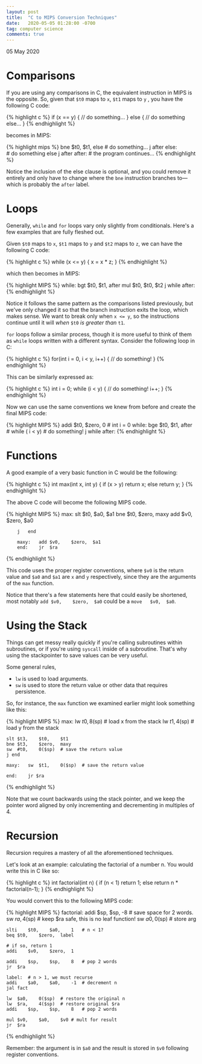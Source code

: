 ```yaml
---
layout: post
title:  "C to MIPS Conversion Techniques"
date:   2020-05-05 01:28:00 -0700
tag: computer science
comments: true
---
```

<p class="meta">05 May 2020</p>

# Comparisons

If you are using any comparisons in C, the equivalent instruction in MIPS is the opposite. So, given that `$t0` maps to `x`, `$t1` maps to `y` , you have the following C code:

{% highlight c %}
if (x == y) {
    // do something...
    } else {
    // do something else...
}
{% endhighlight %}

becomes in MIPS:

{% highlight mips %}
        bne $t0,    $t1,    else
        # do something...
        j after
else:   
        # do something else
        j after
after:
        # the program continues...
{% endhighlight %}

Notice the inclusion of the else clause is optional, and you could remove it entirely and only have to change where the `bne` instruction branches to— which is probably the `after` label.

# Loops

Generally, `while` and `for` loops vary only slightly from conditionals. Here's a few examples that are fully fleshed out.

Given `$t0` maps to `x`, `$t1` maps to `y` and `$t2` maps to `z`, we can have the following C code:

{% highlight c %}
while (x <= y) {
    x = x * z;
}
{% endhighlight %}

which then becomes in MIPS:

{% highlight MIPS %}
while:  bgt $t0,    $t1,    after
        mul $t0, $t0, $t2
        j while
after: 
{% endhighlight %}

Notice it follows the same pattern as the comparisons listed previously, but we've only changed it so that the branch instruction exits the loop, which makes sense. We want to break only when `x <= y`, so the instructions continue until it will *when* `$t0` *is greater than* `t1`.

`for` loops follow a similar process, though it is more useful to think of them as `while` loops written with a different syntax. Consider the following loop in C:

{% highlight c %}
for(int i = 0, i < y, i++) {
    // do something!
}
{% endhighlight %}

This can be similarly expressed as:

{% highlight c %}
int i = 0;
while (i < y) {
    // do something!
    i++;
}
{% endhighlight %}

Now we can use the same conventions we knew from before and create the final MIPS code:

{% highlight MIPS %}
        addi $t0,   $zero,  0       # int i = 0
while:  bge $t0,    $t1,    after   # while ( i < y) 
        # do something!
        j while
after:
{% endhighlight %}

# Functions

A good example of a very basic function in C would be the following:

{% highlight c %}
int max(int x, int y) {
    if (x > y)
        return x;
    else
        return y;
}
{% endhighlight %}

The above C code will become the following MIPS code.

{% highlight MIPS %}
max:
        slt $t0,    $a0,    $a1
        bne $t0,    $zero,  maxy
        add $v0,    $zero,  $a0
        
        j   end
        
        maxy:   add $v0,    $zero,  $a1
        end:    jr  $ra
{% endhighlight %}

This code uses the proper register conventions, where `$v0` is the return value and `$a0` and `$a1` are `x` and `y` respectively, since they are the arguments of the `max` function.

Notice that there's a few statements here that could easily be shortened, most notably `add $v0,    $zero,  $a0` could be a `move   $v0,  $a0`. 

# Using the Stack
Things can get messy really quickly if you're calling subroutines within subroutines, or if you're using `syscall` inside of a subroutine. That's why using the stackpointer to save values can be very useful.

Some general rules,

* `lw` is used to load arguments.
* `sw` is used to store the return value or other data that requires persistence.

So, for instance, the `max` function we examined earlier might look something like this:

{% highlight MIPS %}
max:
    lw  $t0,    8($sp)  # load x from the stack
    lw  $t1,    4($sp)  # load y from the stack

    slt $t3,    $t0,    $t1
    bne $t3,    $zero,  maxy
    sw  #t0,    0($sp)  # save the return value
    j end
    
    maxy:   sw  $t1,    0($sp)  # save the return value
    
    end:    jr $ra
{% endhighlight %}

Note that we count backwards using the stack pointer, and we keep the pointer word aligned by only incrementing and decrementing in multiples of 4.  

# Recursion
Recursion requires a mastery of all the aforementioned techniques. 

Let's look at an example: calculating the factorial of a number n. You would write this in C like so:

{% highlight c %}
int factorial(int n) {
    if (n < 1)
        return 1;
    else
        return  n * factorial(n-1);
}
{% endhighlight %}

You would convert this to the following MIPS code:

{% highlight MIPS %}
factorial:
    addi    $sp,    $sp,    -8  # save space for 2 words.
    sw  $ra,    4($sp)          # keep $ra safe, this is no leaf function!
    sw  $a0,    0($sp)          # store arg
    
    slti    $t0,    $a0,    1   # n < 1?
    beq $t0,    $zero,  label
    
    # if so, return 1
    addi    $v0,    $zero,  1
    
    addi    $sp,    $sp,    8   # pop 2 words
    jr  $ra
    
    label:  # n > 1, we must recurse
    addi    $a0,    $a0,    -1  # decrement n
    jal fact
    
    lw  $a0,    0($sp)  # restore the original n
    lw  $ra,    4($sp)  # restore original $ra
    addi    $sp,    $sp,    8   # pop 2 words
    
    mul $v0,    $a0,    $v0 # mult for result
    jr  $ra
{% endhighlight %}

Remember: the argument is in `$a0` and the result is stored in `$v0` following register conventions. 